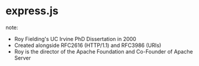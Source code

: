 # express.js

<!-- .slide: data-background="#8EE3C8" -->

note:
- Roy Fielding's UC Irvine PhD Dissertation in 2000
- Created alongside RFC2616 (HTTP/1.1) and RFC3986 (URIs)
- Roy is the director of the Apache Foundation and Co-Founder of Apache Server
